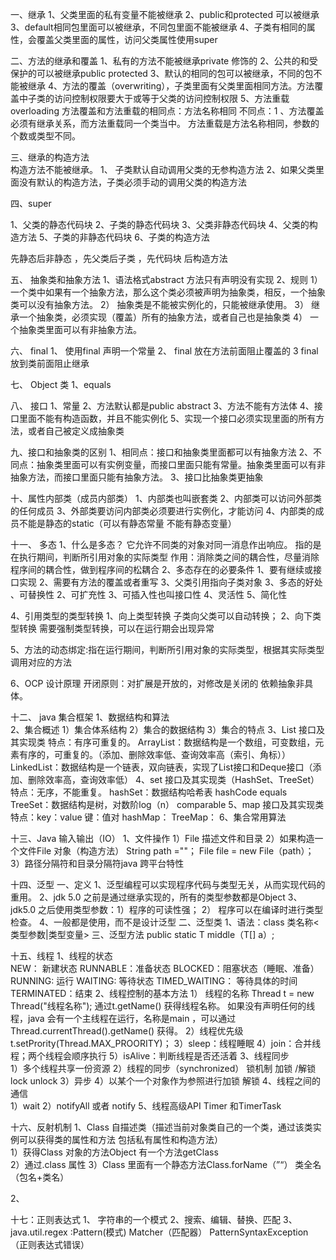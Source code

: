 一、继承
1、父类里面的私有变量不能被继承
2、public和protected 可以被继承
3、default相同包里面可以被继承，不同包里面不能被继承
4、子类有相同的属性，会覆盖父类里面的属性，访问父类属性使用super

二、方法的继承和覆盖
1、私有的方法不能被继承private 修饰的
2、公共的和受保护的可以被继承public  protected 
3、默认的相同的包可以被继承，不同的包不能被继承
4、方法的覆盖（overwriting），子类里面有父类里面相同方法。方法覆盖中子类的访问控制权限要大于或等于父类的访问控制权限
5、方法重载overloading 
   方法覆盖和方法重载的相同点：方法名称相同
   不同点：1 、方法覆盖必须有继承关系，而方法重载同一个类当中。
   方法重载是方法名称相同，参数的个数或类型不同。


三、继承的构造方法   
 构造方法不能被继承。
1、 子类默认自动调用父类的无参构造方法
2、如果父类里面没有默认的构造方法，子类必须手动的调用父类的构造方法

四、super 

1、父类的静态代码块
2、子类的静态代码块
3、父类非静态代码块
4、父类的构造方法
5、子类的非静态代码块
6、子类的构造方法

先静态后非静态 ，先父类后子类  ，先代码块 后构造方法


五、 抽象类和抽象方法
1、语法格式abstract 方法只有声明没有实现
2、规则
   1） 一个类中如果有一个抽象方法，那么这个类必须被声明为抽象类，相反，一个抽象类可以没有抽象方法。
   2） 抽象类是不能被实例化的，只能被继承使用。
   3） 继承一个抽象类，必须实现（覆盖）所有的抽象方法，或者自己也是抽象类
   4） 一个抽象类里面可以有非抽象方法。

六、 final
1、 使用final 声明一个常量
2、 final 放在方法前面阻止覆盖的
3  final 放到类前面阻止继承

七、 Object 类
1、equals 


八、 接口
1、常量
2、方法默认都是public abstract 
3、方法不能有方法体
4、接口里面不能有构造函数，并且不能实例化
5、实现一个接口必须实现里面的所有方法，或者自己被定义成抽象类

九、接口和抽象类的区别
1、相同点：接口和抽象类里面都可以有抽象方法
2、不同点：抽象类里面可以有实例变量，而接口里面只能有常量。抽象类里面可以有非抽象方法，而接口里面只能有抽象方法。
3、接口比抽象类更抽象

十、属性内部类（成员内部类）
1、内部类也叫嵌套类
2、内部类可以访问外部类的任何成员
3、外部类要访问内部类必须要进行实例化，才能访问
4、内部类的成员不能是静态的static（可以有静态常量 不能有静态变量）

十一、 多态
1、什么是多态？ 
    它允许不同类的对象对同一消息作出响应。
    指的是在执行期间，判断所引用对象的实际类型
    作用：消除类之间的耦合性，尽量消除程序间的耦合性，做到程序间的松耦合
2、多态存在的必要条件
    1、要有继续或接口实现
    2、需要有方法的覆盖或者重写
    3、父类引用指向子类对象
3、多态的好处
  	、可替换性
  	2、可扩充性
  	3、可插入性也叫接口性
  	4、灵活性 
  	5、简化性


4、引用类型的类型转换
	1、向上类型转换 子类向父类可以自动转换；
	2、向下类型转换 需要强制类型转换，可以在运行期会出现异常 	

5、方法的动态绑定:指在运行期间，判断所引用对象的实际类型，根据其实际类型调用对应的方法

6、OCP 设计原理
   开闭原则：对扩展是开放的，对修改是关闭的
   依赖抽象非具体。


十二、 java 集合框架
   1、数据结构和算法	
   2、集合概述
     1）集合体系结构
     2）集合的数据结构
     3）集合的特点
   3、List 接口及其实现类
       特点：有序可重复的。
       ArrayList：数据结构是一个数组，可变数组，元素有序的，可重复的。（添加、删除效率低、查询效率高（索引、角标））
       LinkedList：数据结构是一个链表，双向链表，实现了List接口和Deque接口（添加、删除效率高，查询效率低）
   4、set 接口及其实现类（HashSet、TreeSet）
   		特点：无序，不能重复。
   		hashSet：数据结构哈希表 hashCode equals
   		TreeSet：数据结构是树，对数阶log（n） comparable
   5、map 接口及其实现类
   		特点：key：value 键：值对
   		hashMap：
   		TreeMap：
   6、集合常用算法

十三、Java 输入输出（IO）
	1、文件操作
	  1）File 描述文件和目录
	  2）如果构造一个文件File 对象（构造方法）
	  	String path  =""；
	  	File file = new File（path）；
	  3）路径分隔符和目录分隔符java 跨平台特性

十四、泛型
   一、定义
   	1、泛型编程可以实现程序代码与类型无关，从而实现代码的重用。
   	2、jdk 5.0 之前是通过继承实现的，所有的类型参数都是Object
   	3、jdk5.0 之后使用类型参数：1）程序的可读性强； 2） 程序可以在编译时进行类型检查。
   	4、一般都是使用，而不是设计泛型
   二、泛型类
   	1、语法：class 类名称<类型参数|类型变量>
   三、泛型方法
    public static <T> T middle（T[] a）;	


十五、线程
  1、线程的状态    
     NEW： 新建状态
     RUNNABLE：准备状态
     BLOCKED：阻塞状态（睡眠、准备）
     RUNNING: 运行
     WAITING: 等待状态
     TIMED_WAITING： 等待具体的时间
     TERMINATED：结束
  2、线程控制的基本方法
     1） 线程的名称 
          Thread t = new Thread("线程名称");
           通过t.getName() 获得线程名称。
          如果没有声明任何的线程，java 会有一个主线程在运行，名称是main ，可以通过Thread.currentThread().getName() 获得。
      2）线程优先级
         t.setPrority(Thread.MAX_PROORITY)；
      3）sleep：线程睡眠
      4）join：合并线程；两个线程会顺序执行
      5）isAlive：判断线程是否还活着
  3、线程同步    
      1）多个线程共享一份资源
      2）线程的同步（synchronized） 锁机制 加锁 /解锁 lock unlock 
      3）异步
      4）以某个一个对象作为参照进行加锁 解锁
  4、线程之间的通信     
      1）wait
      2）notifyAll 或者 notify
  5、线程高级API Timer 和TimerTask  

十六、反射机制
  1、Class 自描述类（描述当前对象类自己的一个类，通过该类实例可以获得类的属性和方法 包括私有属性和构造方法）  
    1）获得Class 对象的方法Object 有一个方法getClass  
    2）通过.class 属性
    3）Class 里面有一个静态方法Class.forName（”“） 类全名（包名+类名）

  2、  


十七：正则表达式
  1、  字符串的一个模式
  2、搜索、编辑、替换、匹配
  3、java.util.regex :Pattern(模式) Matcher（匹配器） PatternSyntaxException （正则表达式错误）